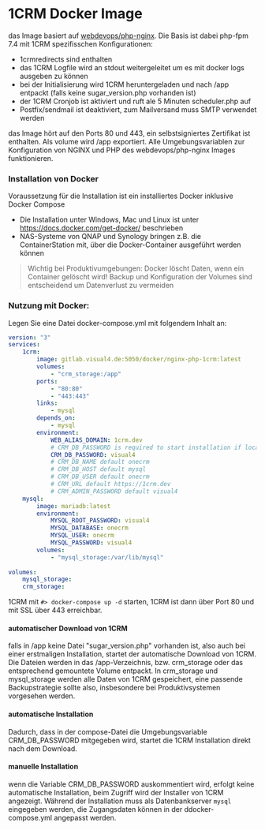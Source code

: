 # 1CRM Docker Image
das Image basiert auf [webdevops/php-nginx](https://dockerfile.readthedocs.io/en/latest/content/DockerImages/dockerfiles/php-nginx.html). Die Basis ist dabei php-fpm 7.4 mit 1CRM spezifisschen Konfigurationen:
- 1crmredirects sind enthalten
- das 1CRM Logfile wird an stdout weitergeleitet um es mit docker logs ausgeben zu können
- bei der Initialisierung wird 1CRM heruntergeladen und nach /app entpackt (falls keine sugar_version.php vorhanden ist)
- der 1CRM Cronjob ist aktiviert und ruft ale 5 Minuten scheduler.php auf
- Postfix/sendmail ist deaktiviert, zum Mailversand muss SMTP verwendet werden

das Image hört auf den Ports 80 und 443, ein selbstsigniertes Zertifikat ist enthalten.  Als volume wird /app exportiert.
Alle Umgebungsvariablen zur Konfiguration von NGINX und PHP des webdevops/php-nginx Images funktionieren.

### Installation von Docker
Voraussetzung für die Installation ist ein installiertes Docker inklusive Docker Compose
- Die Installation unter Windows, Mac und Linux ist unter https://docs.docker.com/get-docker/ beschrieben 
- NAS-Systeme von QNAP und Synology bringen z.B. die  ContainerStation mit, über die Docker-Container ausgeführt werden können

> Wichtig bei Produktivumgebungen: Docker löscht Daten, wenn ein Container gelöscht wird! Backup und Konfiguration der Volumes sind entscheidend  um Datenverlust zu vermeiden

### Nutzung mit Docker:

Legen Sie eine Datei docker-compose.yml mit folgendem Inhalt an:

```yaml
version: "3"
services:
    1crm:
        image: gitlab.visual4.de:5050/docker/nginx-php-1crm:latest
        volumes:
            - "crm_storage:/app"            
        ports:
            - "80:80"
            - "443:443"           
        links:
            - mysql
        depends_on:
            - mysql
        environment:
            WEB_ALIAS_DOMAIN: 1crm.dev
            # CRM_DB_PASSWORD is required to start installation if local_config.php is missing
            CRM_DB_PASSWORD: visual4
            # CRM_DB_NAME default onecrm
            # CRM_DB_HOST default mysql
            # CRM_DB_USER default onecrm
            # CRM_URL default https://1crm.dev
            # CRM_ADMIN_PASSWORD default visual4
    mysql:
        image: mariadb:latest
        environment: 
            MYSQL_ROOT_PASSWORD: visual4
            MYSQL_DATABASE: onecrm
            MYSQL_USER: onecrm
            MYSQL_PASSWORD: visual4
        volumes:
            - "mysql_storage:/var/lib/mysql"
        
volumes:
    mysql_storage:
    crm_storage:

```

1CRM mit ```#> docker-compose up -d``` starten, 1CRM ist dann über Port 80 und mit SSL über 443 erreichbar.
#### automatischer Download von 1CRM
falls in /app keine Datei "sugar_version.php" vorhanden ist, also auch bei einer erstmaligen Installation, startet der automatische Download von 1CRM. Die Dateien werden in das /app-Verzeichnis, bzw. crm_storage oder das entsprechend gemountete Volume entpackt.
In crm_storage und mysql_storage werden alle Daten von 1CRM gespeichert, eine passende Backupstrategie sollte also, insbesondere bei Produktivsystemen vorgesehen werden.

#### automatische Installation
Dadurch, dass in der compose-Datei die Umgebungsvariable CRM_DB_PASSWORD mitgegeben wird, startet die 1CRM Installation direkt nach dem Download. 

#### manuelle Installation
wenn die Variable CRM_DB_PASSWORD auskommentiert wird, erfolgt keine automatische Installation, beim Zugriff wird der Installer von 1CRM angezeigt.
Während der Installation muss als Datenbankserver ```mysql``` eingegeben werden, die Zugangsdaten können in der ddocker-compose.yml angepasst werden.



